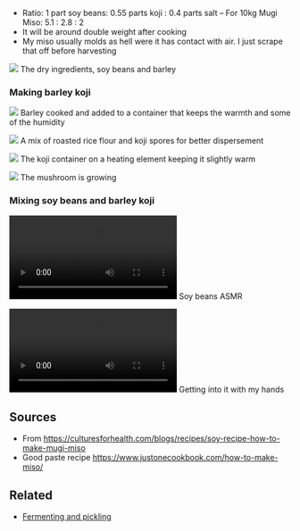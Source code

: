 - Ratio: 1 part soy beans: 0.55 parts koji : 0.4 parts salt – For 10kg Mugi Miso: 5.1 : 2.8 : 2
- It will be around double weight after cooking
- My miso usually molds as hell were it has contact with air. I just scrape that off before harvesting

![](assets/photo_5945069091352066710_y.jpg)
The dry ingredients, soy beans and barley

### Making barley koji
![](assets/photo_5965095312672537199_y.jpg)
Barley cooked and added to a container that keeps the warmth and some of the humidity

![](assets/photo_5965095312672537200_y.jpg)
A mix of roasted rice flour and koji spores for better dispersement

![](assets/photo_5965095312672537201_y.jpg)
The koji container on a heating element keeping it slightly warm

![](assets/photo_5965095312672537202_y.jpg)
The mushroom is growing

### Mixing soy beans and barley koji
![](assets/IMG_7879.mp4)
Soy beans ASMR

![](assets/IMG_7897.mp4)
Getting into it with my hands

## Sources
- From https://culturesforhealth.com/blogs/recipes/soy-recipe-how-to-make-mugi-miso
- Good paste recipe https://www.justonecookbook.com/how-to-make-miso/

## Related
- [Fermenting and pickling](notes/Fermenting%20and%20pickling.md) 